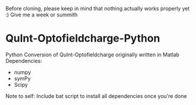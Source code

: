 Before cloning, please keep in mind that nothing actually works properly yet :) Give me a week or summith

# QuInt-Optofieldcharge-Python
 Python Conversion of QuInt-Optofieldcharge originally written in Matlab
Dependencies:
- numpy
- symPy
- Scipy

Note to self: Include bat script to install all dependencies once you're done
